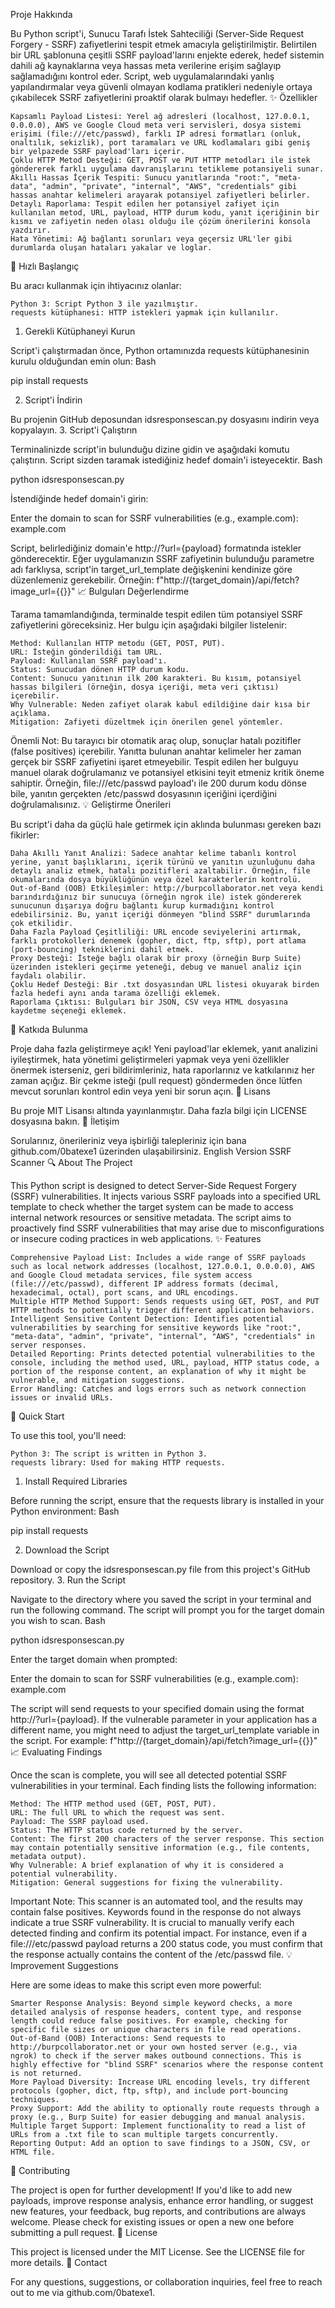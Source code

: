 Proje Hakkında

Bu Python script'i, Sunucu Tarafı İstek Sahteciliği (Server-Side Request Forgery - SSRF) zafiyetlerini tespit etmek amacıyla geliştirilmiştir. Belirtilen bir URL şablonuna çeşitli SSRF payload'larını enjekte ederek, hedef sistemin dahili ağ kaynaklarına veya hassas meta verilerine erişim sağlayıp sağlamadığını kontrol eder. Script, web uygulamalarındaki yanlış yapılandırmalar veya güvenli olmayan kodlama pratikleri nedeniyle ortaya çıkabilecek SSRF zafiyetlerini proaktif olarak bulmayı hedefler.
✨ Özellikler

    Kapsamlı Payload Listesi: Yerel ağ adresleri (localhost, 127.0.0.1, 0.0.0.0), AWS ve Google Cloud meta veri servisleri, dosya sistemi erişimi (file:///etc/passwd), farklı IP adresi formatları (onluk, onaltılık, sekizlik), port taramaları ve URL kodlamaları gibi geniş bir yelpazede SSRF payload'ları içerir.
    Çoklu HTTP Metod Desteği: GET, POST ve PUT HTTP metodları ile istek göndererek farklı uygulama davranışlarını tetikleme potansiyeli sunar.
    Akıllı Hassas İçerik Tespiti: Sunucu yanıtlarında "root:", "meta-data", "admin", "private", "internal", "AWS", "credentials" gibi hassas anahtar kelimeleri arayarak potansiyel zafiyetleri belirler.
    Detaylı Raporlama: Tespit edilen her potansiyel zafiyet için kullanılan metod, URL, payload, HTTP durum kodu, yanıt içeriğinin bir kısmı ve zafiyetin neden olası olduğu ile çözüm önerilerini konsola yazdırır.
    Hata Yönetimi: Ağ bağlantı sorunları veya geçersiz URL'ler gibi durumlarda oluşan hataları yakalar ve loglar.

🚀 Hızlı Başlangıç

Bu aracı kullanmak için ihtiyacınız olanlar:

    Python 3: Script Python 3 ile yazılmıştır.
    requests kütüphanesi: HTTP istekleri yapmak için kullanılır.

1. Gerekli Kütüphaneyi Kurun

Script'i çalıştırmadan önce, Python ortamınızda requests kütüphanesinin kurulu olduğundan emin olun:
Bash

pip install requests

2. Script'i İndirin

Bu projenin GitHub deposundan idsresponsescan.py dosyasını indirin veya kopyalayın.
3. Script'i Çalıştırın

Terminalinizde script'in bulunduğu dizine gidin ve aşağıdaki komutu çalıştırın. Script sizden taramak istediğiniz hedef domain'i isteyecektir.
Bash

python idsresponsescan.py

İstendiğinde hedef domain'i girin:

Enter the domain to scan for SSRF vulnerabilities (e.g., example.com): example.com

Script, belirlediğiniz domain'e http://<domain>?url={payload} formatında istekler gönderecektir. Eğer uygulamanızın SSRF zafiyetinin bulunduğu parametre adı farklıysa, script'in target_url_template değişkenini kendinize göre düzenlemeniz gerekebilir. Örneğin: f"http://{target_domain}/api/fetch?image_url={{}}"
📈 Bulguları Değerlendirme

Tarama tamamlandığında, terminalde tespit edilen tüm potansiyel SSRF zafiyetlerini göreceksiniz. Her bulgu için aşağıdaki bilgiler listelenir:

    Method: Kullanılan HTTP metodu (GET, POST, PUT).
    URL: İsteğin gönderildiği tam URL.
    Payload: Kullanılan SSRF payload'ı.
    Status: Sunucudan dönen HTTP durum kodu.
    Content: Sunucu yanıtının ilk 200 karakteri. Bu kısım, potansiyel hassas bilgileri (örneğin, dosya içeriği, meta veri çıktısı) içerebilir.
    Why Vulnerable: Neden zafiyet olarak kabul edildiğine dair kısa bir açıklama.
    Mitigation: Zafiyeti düzeltmek için önerilen genel yöntemler.

Önemli Not: Bu tarayıcı bir otomatik araç olup, sonuçlar hatalı pozitifler (false positives) içerebilir. Yanıtta bulunan anahtar kelimeler her zaman gerçek bir SSRF zafiyetini işaret etmeyebilir. Tespit edilen her bulguyu manuel olarak doğrulamanız ve potansiyel etkisini teyit etmeniz kritik öneme sahiptir. Örneğin, file:///etc/passwd payload'ı ile 200 durum kodu dönse bile, yanıtın gerçekten /etc/passwd dosyasının içeriğini içerdiğini doğrulamalısınız.
💡 Geliştirme Önerileri

Bu script'i daha da güçlü hale getirmek için aklında bulunması gereken bazı fikirler:

    Daha Akıllı Yanıt Analizi: Sadece anahtar kelime tabanlı kontrol yerine, yanıt başlıklarını, içerik türünü ve yanıtın uzunluğunu daha detaylı analiz etmek, hatalı pozitifleri azaltabilir. Örneğin, file okumalarında dosya büyüklüğünün veya özel karakterlerin kontrolü.
    Out-of-Band (OOB) Etkileşimler: http://burpcollaborator.net veya kendi barındırdığınız bir sunucuya (örneğin ngrok ile) istek göndererek sunucunun dışarıya doğru bağlantı kurup kurmadığını kontrol edebilirsiniz. Bu, yanıt içeriği dönmeyen "blind SSRF" durumlarında çok etkilidir.
    Daha Fazla Payload Çeşitliliği: URL encode seviyelerini artırmak, farklı protokolleri denemek (gopher, dict, ftp, sftp), port atlama (port-bouncing) tekniklerini dahil etmek.
    Proxy Desteği: İsteğe bağlı olarak bir proxy (örneğin Burp Suite) üzerinden istekleri geçirme yeteneği, debug ve manuel analiz için faydalı olabilir.
    Çoklu Hedef Desteği: Bir .txt dosyasından URL listesi okuyarak birden fazla hedefi aynı anda tarama özelliği eklemek.
    Raporlama Çıktısı: Bulguları bir JSON, CSV veya HTML dosyasına kaydetme seçeneği eklemek.

🤝 Katkıda Bulunma

Proje daha fazla geliştirmeye açık! Yeni payload'lar eklemek, yanıt analizini iyileştirmek, hata yönetimi geliştirmeleri yapmak veya yeni özellikler önermek isterseniz, geri bildirimleriniz, hata raporlarınız ve katkılarınız her zaman açığız. Bir çekme isteği (pull request) göndermeden önce lütfen mevcut sorunları kontrol edin veya yeni bir sorun açın.
📄 Lisans

Bu proje MIT Lisansı altında yayınlanmıştır. Daha fazla bilgi için LICENSE dosyasına bakın.
📧 İletişim

Sorularınız, önerileriniz veya işbirliği talepleriniz için bana github.com/0batexe1 üzerinden ulaşabilirsiniz.
English Version
SSRF Scanner
🔍 About The Project

This Python script is designed to detect Server-Side Request Forgery (SSRF) vulnerabilities. It injects various SSRF payloads into a specified URL template to check whether the target system can be made to access internal network resources or sensitive metadata. The script aims to proactively find SSRF vulnerabilities that may arise due to misconfigurations or insecure coding practices in web applications.
✨ Features

    Comprehensive Payload List: Includes a wide range of SSRF payloads such as local network addresses (localhost, 127.0.0.1, 0.0.0.0), AWS and Google Cloud metadata services, file system access (file:///etc/passwd), different IP address formats (decimal, hexadecimal, octal), port scans, and URL encodings.
    Multiple HTTP Method Support: Sends requests using GET, POST, and PUT HTTP methods to potentially trigger different application behaviors.
    Intelligent Sensitive Content Detection: Identifies potential vulnerabilities by searching for sensitive keywords like "root:", "meta-data", "admin", "private", "internal", "AWS", "credentials" in server responses.
    Detailed Reporting: Prints detected potential vulnerabilities to the console, including the method used, URL, payload, HTTP status code, a portion of the response content, an explanation of why it might be vulnerable, and mitigation suggestions.
    Error Handling: Catches and logs errors such as network connection issues or invalid URLs.

🚀 Quick Start

To use this tool, you'll need:

    Python 3: The script is written in Python 3.
    requests library: Used for making HTTP requests.

1. Install Required Libraries

Before running the script, ensure that the requests library is installed in your Python environment:
Bash

pip install requests

2. Download the Script

Download or copy the idsresponsescan.py file from this project's GitHub repository.
3. Run the Script

Navigate to the directory where you saved the script in your terminal and run the following command. The script will prompt you for the target domain you wish to scan.
Bash

python idsresponsescan.py

Enter the target domain when prompted:

Enter the domain to scan for SSRF vulnerabilities (e.g., example.com): example.com

The script will send requests to your specified domain using the format http://<domain>?url={payload}. If the vulnerable parameter in your application has a different name, you might need to adjust the target_url_template variable in the script. For example: f"http://{target_domain}/api/fetch?image_url={{}}"
📈 Evaluating Findings

Once the scan is complete, you will see all detected potential SSRF vulnerabilities in your terminal. Each finding lists the following information:

    Method: The HTTP method used (GET, POST, PUT).
    URL: The full URL to which the request was sent.
    Payload: The SSRF payload used.
    Status: The HTTP status code returned by the server.
    Content: The first 200 characters of the server response. This section may contain potentially sensitive information (e.g., file contents, metadata output).
    Why Vulnerable: A brief explanation of why it is considered a potential vulnerability.
    Mitigation: General suggestions for fixing the vulnerability.

Important Note: This scanner is an automated tool, and the results may contain false positives. Keywords found in the response do not always indicate a true SSRF vulnerability. It is crucial to manually verify each detected finding and confirm its potential impact. For instance, even if a file:///etc/passwd payload returns a 200 status code, you must confirm that the response actually contains the content of the /etc/passwd file.
💡 Improvement Suggestions

Here are some ideas to make this script even more powerful:

    Smarter Response Analysis: Beyond simple keyword checks, a more detailed analysis of response headers, content type, and response length could reduce false positives. For example, checking for specific file sizes or unique characters in file read operations.
    Out-of-Band (OOB) Interactions: Send requests to http://burpcollaborator.net or your own hosted server (e.g., via ngrok) to check if the server makes outbound connections. This is highly effective for "blind SSRF" scenarios where the response content is not returned.
    More Payload Diversity: Increase URL encoding levels, try different protocols (gopher, dict, ftp, sftp), and include port-bouncing techniques.
    Proxy Support: Add the ability to optionally route requests through a proxy (e.g., Burp Suite) for easier debugging and manual analysis.
    Multiple Target Support: Implement functionality to read a list of URLs from a .txt file to scan multiple targets concurrently.
    Reporting Output: Add an option to save findings to a JSON, CSV, or HTML file.

🤝 Contributing

The project is open for further development! If you'd like to add new payloads, improve response analysis, enhance error handling, or suggest new features, your feedback, bug reports, and contributions are always welcome. Please check for existing issues or open a new one before submitting a pull request.
📄 License

This project is licensed under the MIT License. See the LICENSE file for more details.
📧 Contact

For any questions, suggestions, or collaboration inquiries, feel free to reach out to me via github.com/0batexe1.
